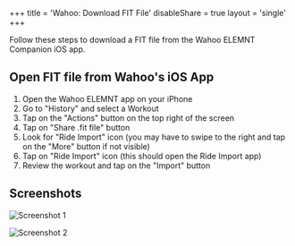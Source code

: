 +++
title = 'Wahoo: Download FIT File'
disableShare = true
layout = 'single'
+++

Follow these steps to download a FIT file from the Wahoo ELEMNT Companion iOS app.

## Open FIT file from Wahoo's iOS App

1. Open the Wahoo ELEMNT app on your iPhone
2. Go to "History" and select a Workout
3. Tap on the "Actions" button on the top right of the screen
4. Tap on "Share .fit file" button
5. Look for "Ride Import" icon (you may have to swipe to the right and tap on the "More" button if not visible)
6. Tap on "Ride Import" icon (this should open the Ride Import app)
7. Review the workout and tap on the "Import" button

## Screenshots

![Screenshot 1](/img/ride-import/tutorials/wahoo1.png)

![Screenshot 2](/img/ride-import/tutorials/wahoo2.png)
